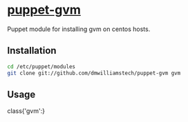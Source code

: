 [puppet-gvm](https://github.com/dmwilliamstech/puppet-gvm)
======

Puppet module for installing gvm on centos hosts.


## Installation

``` bash
cd /etc/puppet/modules
git clone git://github.com/dmwilliamstech/puppet-gvm gvm
```

## Usage
class{'gvm':}
